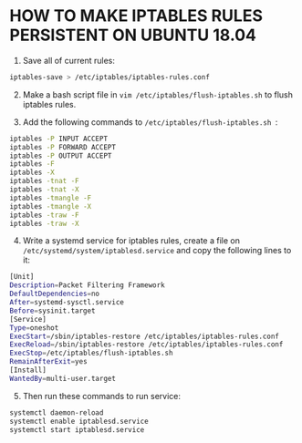 # HOW TO MAKE IPTABLES RULES PERSISTENT ON UBUNTU 18.04

1) Save all of current rules:

```bash
iptables-save > /etc/iptables/iptables-rules.conf
```

2) Make a bash script file in ``` vim /etc/iptables/flush-iptables.sh ```
to flush iptables rules.

3) Add the following commands to ```/etc/iptables/flush-iptables.sh ```:

```bash
iptables -P INPUT ACCEPT
iptables -P FORWARD ACCEPT
iptables -P OUTPUT ACCEPT
iptables -F
iptables -X
iptables -tnat -F
iptables -tnat -X
iptables -tmangle -F
iptables -tmangle -X
iptables -traw -F
iptables -traw -X

```
4) Write a systemd service for iptables rules, create a file on ```
/etc/systemd/system/iptablesd.service ``` and copy the following lines to it:

```bash
[Unit]
Description=Packet Filtering Framework
DefaultDependencies=no
After=systemd-sysctl.service
Before=sysinit.target
[Service]
Type=oneshot
ExecStart=/sbin/iptables-restore /etc/iptables/iptables-rules.conf
ExecReload=/sbin/iptables-restore /etc/iptables/iptables-rules.conf
ExecStop=/etc/iptables/flush-iptables.sh
RemainAfterExit=yes
[Install]
WantedBy=multi-user.target
```

5) Then run these commands to run service:

```bash
systemctl daemon-reload
systemctl enable iptablesd.service
systemctl start iptablesd.service

```
